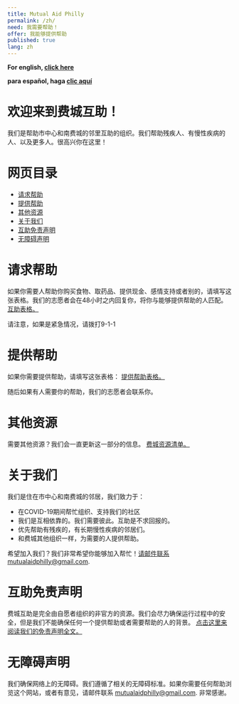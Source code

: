 ```yaml
---
title: Mutual Aid Philly
permalink: /zh/
need: 我需要帮助！
offer: 我能够提供帮助
published: true
lang: zh
---
```


**For english, [click here](/)**

**para español, haga [clic aquí](/es)**

# 欢迎来到费城互助！

我们是帮助市中心和南费城的邻里互助的组织。我们帮助残疾人、有慢性疾病的人、以及更多人。很高兴你在这里！

# 网页目录

* [请求帮助](#请求帮助)
* [提供帮助](#提供帮助)
* [其他资源](#其他资源)
* [关于我们](#关于我们)
* [互助免责声明](#互助免责声明)
* [无障碍声明](#无障碍声明)

# 请求帮助

如果你需要人帮助你购买食物、取药品、提供现金、感情支持或者别的，请填写这张表格。我们的志愿者会在48小时之内回复你，将你与能够提供帮助的人匹配。
 [互助表格。](https://www.google.com/url?q=https://docs.google.com/forms/d/e/1FAIpQLSfbvHjJpfqn8GylNE1bYaqvSRLQq6UA26MU6KemRMR7a7I4Hg/viewform?usp%3Dsf_link&sa=D&ust=1586378619684000&usg=AFQjCNFYMGO8UYO30PR0E7iJD08VeQ5lug)

请注意，如果是紧急情况，请拨打9-1-1

# 提供帮助

如果你需要提供帮助，请填写这张表格：
 [提供帮助表格。](https://www.google.com/url?q=https://docs.google.com/forms/d/e/1FAIpQLScV0XL3JDfwL3nVfw5Y0UujFypWE6dkbCyyQpPqj5KD4HVDYA/viewform?usp%3Dsf_link&sa=D&ust=1586378619685000&usg=AFQjCNGMQpoxl74d-Efirqjyc2ngDEMDxA)

随后如果有人需要你的帮助，我们的志愿者会联系你。

# 其他资源

需要其他资源？我们会一直更新这一部分的信息。
[费城资源清单。](https://docs.google.com/document/d/12XvgMzAK7nZkgG5PIJGShFvsNuIzszLDu8U5u1JnmZ8/edit?usp=sharing)


# 关于我们

我们是住在市中心和南费城的邻居，我们致力于：

* 在COVID-19期间帮忙组织、支持我们的社区
* 我们是互相依靠的。我们需要彼此。互助是不求回报的。
* 优先帮助有残疾的，有长期慢性疾病的邻居们。
* 和费城其他组织一样，为需要的人提供帮助。

希望加入我们？我们非常希望你能够加入帮忙！请邮件联系mutualaidphilly@gmail.com.


# 互助免责声明

费城互助是完全由自愿者组织的非官方的资源。我们会尽力确保运行过程中的安全，但是我们不能确保任何一个提供帮助或者需要帮助的人的背景。
[点击这里来阅读我们的免责声明全文。](https://docs.google.com/document/d/1apyfwSjpzp8hRY0rAwlhwPMTrsc1FwTsNWfAE4JwN5I/edit)


# 无障碍声明

我们确保网络上的无障碍。我们遵循了相关的无障碍标准。如果你需要任何帮助浏览这个网站，或者有意见，请邮件联系
 [mutualaidphilly@gmail.com](mailto:mutualaidphilly@gmail.com). 非常感谢。
